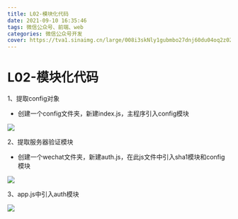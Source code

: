 ```yaml
---
title: L02-模块化代码
date: 2021-09-10 16:35:46
tags: 微信公众号、前端、web
categories: 微信公众号开发
cover: https://tva1.sinaimg.cn/large/008i3skNly1gubmbo27dnj60du04oq2z02.jpg
---
```


# **L02-模块化代码**
1、提取config对象  
- 创建一个config文件夹，新建index.js，主程序引入config模块  

![](https://tva1.sinaimg.cn/large/008i3skNly1gubmcn8qegj60nk07kwf202.jpg)

2、提取服务器验证模块  
- 创建一个wechat文件夹，新建auth.js，在此js文件中引入sha1模块和config模块

![](https://tva1.sinaimg.cn/large/008i3skNly1gubmdlg10ij60y70u00vi02.jpg)  

3、app.js中引入auth模块  

![](https://tva1.sinaimg.cn/large/008i3skNly1gubme5p8ztj60xe0l4dhi02.jpg)  

